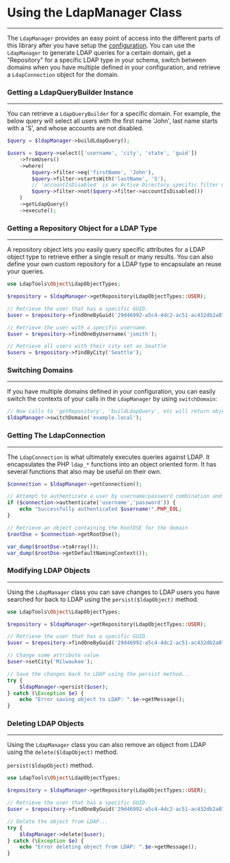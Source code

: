 # Using the LdapManager Class
-----------------------------

The `LdapManager` provides an easy point of access into the different parts of this library after you have setup the
[configuration](../reference/main-configuration.md). You can use the `LdapManager` to generate LDAP queries for a
certain domain, get a "Repository" for a specific LDAP type in your schema, switch between domains when you have 
multiple defined in your configuration, and retrieve a `LdapConnection` object for the domain.

### Getting a LdapQueryBuilder Instance
---------------------------------------

You can retrieve a `LdapQueryBuilder` for a specific domain. For example, the below query will select all users with 
the first name 'John', last name starts with a 'S', and whose accounts are not disabled.

```php
$query = $ldapManager->buildLdapQuery();

$users = $query->select(['username', 'city', 'state', 'guid'])
    ->fromUsers()
    ->where(
        $query->filter->eq('firstName', 'John'),
        $query->filter->startsWith('lastName', 'S'),
        // 'accountIsDisabled' is an Active Directory specific filter method. Negate a statement using 'not'.
        $query->filter->not($query->filter->accountIsDisabled())
    )
    ->getLdapQuery()
    ->execute();
```

### Getting a Repository Object for a LDAP Type
-----------------------------------------------

A repository object lets you easily query specific attributes for a LDAP object type to retrieve either a single result
or many results. You can also define your own custom repository for a LDAP type to encapsulate an reuse your queries.
 
```php
use LdapTools\Object\LdapObjectTypes;

$repository = $ldapManager->getRepository(LdapObjectTypes::USER);

// Retrieve the user that has a specific GUID.
$user = $repository->findOneByGuid('29d46992-a5c4-4dc2-ac51-ac432db2a078');

// Retrieve the user with a specific username.
$user = $repository->findOneByUsername('jsmith');

// Retrieve all users with their city set as Seattle
$users = $repository->findByCity('Seattle');
```

### Switching Domains
---------------------

If you have multiple domains defined in your configuration, you can easily switch the contexts of your calls in the
`LdapManager` by using `switchDomain`:

```php
// Now calls to 'getRepository', 'buildLdapQuery', etc will return objects that execute in the context of this domain.
$ldapManager->switchDomain('example.local');
```

### Getting The LdapConnection
------------------------------

The `LdapConnection` is what ultimately executes queries against LDAP. It encapsulates the PHP `ldap_*` functions into
an object oriented form. It has several functions that also may be useful on their own.
 
```php
$connection = $ldapManager->getConnection();

// Attempt to authenticate a user by username/password combination and get the result as a bool
if ($connection->authenticate('username','password')) {
    echo "Successfully authenticated $username!".PHP_EOL;
}

// Retrieve an object containing the RootDSE for the domain
$rootDse = $connection->getRootDse();

var_dump($rootDse->toArray());
var_dump($rootDse->getDefaultNamingContext());
```

### Modifying LDAP Objects
--------------------------

Using the `LdapManager` class you can save changes to LDAP users you have searched for back to LDAP using the
`persist($ldapObject)` method.

```php
use LdapTools\Object\LdapObjectTypes;

$repository = $ldapManager->getRepository(LdapObjectTypes::USER);

// Retrieve the user that has a specific GUID.
$user = $repository->findOneByGuid('29d46992-a5c4-4dc2-ac51-ac432db2a078');

// Change some attribute value
$user->setCity('Milwaukee');

// Save the changes back to LDAP using the persist method...
try {
    $ldapManager->persist($user);
} catch (\Exception $e) {
    echo "Error saving object to LDAP: ".$e->getMessage();
}
```

### Deleting LDAP Objects
--------------------------

Using the `LdapManager` class you can also remove an object from LDAP using the `delete($ldapObject)` method.

`persist($ldapObject)` method.

```php
use LdapTools\Object\LdapObjectTypes;

$repository = $ldapManager->getRepository(LdapObjectTypes::USER);

// Retrieve the user that has a specific GUID.
$user = $repository->findOneByGuid('29d46992-a5c4-4dc2-ac51-ac432db2a078');

// Delete the object from LDAP...
try {
    $ldapManager->delete($user);
} catch (\Exception $e) {
    echo "Error deleting object from LDAP: ".$e->getMessage();
}
```
